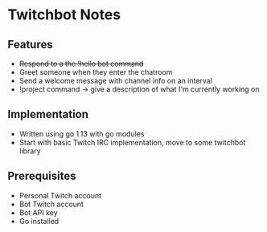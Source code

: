 # Twitchbot Notes

## Features
- ~~Respond to a the !hello bot command~~
- Greet someone when they enter the chatroom
- Send a welcome message with channel info on an interval
- !project command -> give a description of what I'm currently working on

## Implementation
- Written using go 1.13 with go modules
- Start with basic Twitch IRC implementation, move to some twitchbot library

## Prerequisites
- Personal Twitch account
- Bot Twitch account
- Bot API key
- Go installed
